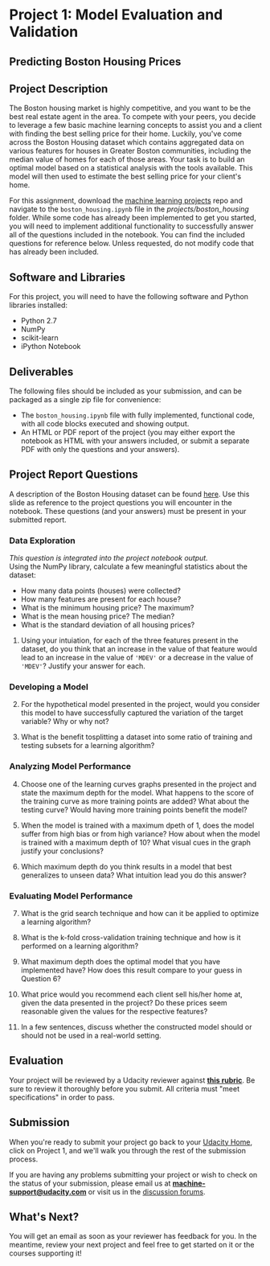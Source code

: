 # Project 1: Model Evaluation and Validation
## Predicting Boston Housing Prices

## Project Description

The Boston housing market is highly competitive, and you want to be the best real estate agent in the area. To compete with your peers, you decide to leverage a few basic machine learning concepts to assist you and a client with finding the best selling price for their home. Luckily, you've come across the Boston Housing dataset which contains aggregated data on various features for houses in Greater Boston communities, including the median value of homes for each of those areas. Your task is to build an optimal model based on a statistical analysis with the tools available. This model will then used to estimate the best selling price for your client's home.
				
For this assignment, download the [machine learning projects](https://github.com/udacity/machine-learning) repo and navigate to the `boston_housing.ipynb` file in the *projects/boston_housing* folder. While some code has already been implemented to get you started, you will need to implement additional functionality to successfully answer all of the questions included in the notebook. You can find the included questions for reference below. Unless requested, do not modify code that has already been included.

## Software and Libraries
For this project, you will need to have the following software and Python libraries installed:

- Python 2.7
- NumPy
- scikit-learn
- iPython Notebook

## Deliverables
The following files should be included as your submission, and can be packaged as a single zip file for convenience:
- The `boston_housing.ipynb` file with fully implemented, functional code, with all code blocks executed and showing output.
- An HTML or PDF report of the project (you may either export the notebook as HTML with your answers included, or submit a separate PDF with only the questions and your answers).

## Project Report Questions
A description of the Boston Housing dataset can be found [here](https://archive.ics.uci.edu/ml/datasets/Housing). Use this slide as reference to the project questions you will encounter in the notebook. These questions (and your answers) must be present in your submitted report.

### Data Exploration
*This question is integrated into the project notebook output.*  
Using the NumPy library, calculate a few meaningful statistics about the dataset:

- How many data points (houses) were collected?
- How many features are present for each house?
- What is the minimum housing price? The maximum?
- What is the mean housing price? The median?
- What is the standard deviation of all housing prices?

1) Using your intuiation, for each of the three features present in the dataset, do you think that an increase in the value of that feature would lead to an increase in the value of `'MDEV'` or a decrease in the value of `'MDEV'`? Justify your answer for each. 

### Developing a Model

2) For the hypothetical model presented in the project, would you consider this model to have successfully captured the variation of the target variable? Why or why not?

3) What is the benefit tosplitting a dataset into some ratio of training and testing subsets for a learning algorithm?

### Analyzing Model Performance

4) Choose one of the learning curves graphs presented in the project and state the maximum depth for the model. What happens to the score of the training curve as more training points are added? What about the testing curve? Would having more training points benefit the model?

5) When the model is trained with a maximum dpeth of 1, does the model suffer from high bias or from high variance? How about when the model is trained with a maximum depth of 10? What visual cues in the graph justify your conclusions?

6) Which maximum depth do you think results in a model that best generalizes to unseen data? What intuition lead you do this answer?

### Evaluating Model Performance
7) What is the grid search technique and how can it be applied to optimize a learning algorithm?

8) What is the k-fold cross-validation training technique and how is it performed on a learning algorithm?

9) What maximum depth does the optimal model that you have implemented have? How does this result compare to your guess in Question 6?

10) What price would you recommend each client sell his/her home at, given the data presented in the project? Do these prices seem reasonable given the values for the respective features?

11) In a few sentences, discuss whether the constructed model should or should not be used in a real-world setting.

## Evaluation
Your project will be reviewed by a Udacity reviewer against **<a href="https://review.udacity.com/#!/projects/5415419142/rubric" target="_blank"> this rubric</a>**. Be sure to review it thoroughly before you submit. All criteria must "meet specifications" in order to pass.

## Submission
When you're ready to submit your project go back to your <a href="https://www.udacity.com/me" target="_blank">Udacity Home</a>, click on Project 1, and we'll walk you through the rest of the submission process.

If you are having any problems submitting your project or wish to check on the status of your submission, please email us at **machine-support@udacity.com** or visit us in the <a href="http://discussions.udacity.com" target="_blank">discussion forums</a>.

## What's Next?
You will get an email as soon as your reviewer has feedback for you. In the meantime, review your next project and feel free to get started on it or the courses supporting it!
